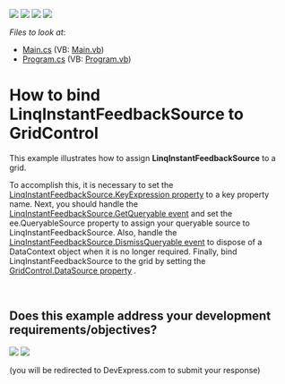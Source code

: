 <!-- default badges list -->
![](https://img.shields.io/endpoint?url=https://codecentral.devexpress.com/api/v1/VersionRange/128625797/10.2.3%2B)
[![](https://img.shields.io/badge/Open_in_DevExpress_Support_Center-FF7200?style=flat-square&logo=DevExpress&logoColor=white)](https://supportcenter.devexpress.com/ticket/details/E2805)
[![](https://img.shields.io/badge/📖_How_to_use_DevExpress_Examples-e9f6fc?style=flat-square)](https://docs.devexpress.com/GeneralInformation/403183)
[![](https://img.shields.io/badge/💬_Leave_Feedback-feecdd?style=flat-square)](#does-this-example-address-your-development-requirementsobjectives)
<!-- default badges end -->
<!-- default file list -->
*Files to look at*:

* [Main.cs](./CS/LinqServerMode/Main.cs) (VB: [Main.vb](./VB/LinqServerMode/Main.vb))
* [Program.cs](./CS/LinqServerMode/Program.cs) (VB: [Program.vb](./VB/LinqServerMode/Program.vb))
<!-- default file list end -->
# How to bind LinqInstantFeedbackSource to GridControl 


<p>This example illustrates how to assign <strong>LinqInstantFeedbackSource</strong> to a grid. </p><p>To accomplish this, it is necessary to set the <a href="http://documentation.devexpress.com/#CoreLibraries/DevExpressDataLinqLinqInstantFeedbackSource_KeyExpressiontopic"><u>LinqInstantFeedbackSource.KeyExpression property</u></a>  to a key property name.  Next, you should handle the  <a href="http://documentation.devexpress.com/#CoreLibraries/DevExpressDataLinqLinqInstantFeedbackSource_GetQueryabletopic"><u>LinqInstantFeedbackSource.GetQueryable event</u></a> and set the ee.QueryableSource property to assign your queryable source to LinqInstantFeedbackSource. Also, handle the <a href="http://documentation.devexpress.com/#CoreLibraries/DevExpressDataLinqLinqInstantFeedbackSource_DismissQueryabletopic"><u>LinqInstantFeedbackSource.DismissQueryable event</u></a> to dispose of a DataContext object when it is no longer required. Finally, bind LinqInstantFeedbackSource to the grid by setting the <a href="http://documentation.devexpress.com/#WindowsForms/DevExpressXtraGridGridControl_DataSourcetopic"><u>GridControl.DataSource property</u></a> .</p>

<br/>


<!-- feedback -->
## Does this example address your development requirements/objectives?

[<img src="https://www.devexpress.com/support/examples/i/yes-button.svg"/>](https://www.devexpress.com/support/examples/survey.xml?utm_source=github&utm_campaign=winforms-grid-bind-to-linqinstantfeedbacksource&~~~was_helpful=yes) [<img src="https://www.devexpress.com/support/examples/i/no-button.svg"/>](https://www.devexpress.com/support/examples/survey.xml?utm_source=github&utm_campaign=winforms-grid-bind-to-linqinstantfeedbacksource&~~~was_helpful=no)

(you will be redirected to DevExpress.com to submit your response)
<!-- feedback end -->
